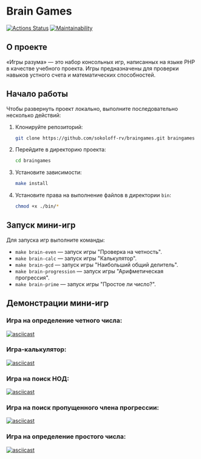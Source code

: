 # Brain Games
[![Actions Status](https://github.com/sokoloff-rv/braingames/workflows/hexlet-check/badge.svg)](https://github.com/sokoloff-rv/braingames/actions) [![Maintainability](https://api.codeclimate.com/v1/badges/0344a74abb4a867ac0dc/maintainability)](https://codeclimate.com/github/sokoloff-rv/braingames/maintainability)

## О проекте
&laquo;Игры разума&raquo;&nbsp;&mdash; это набор консольных игр, написанных на&nbsp;языке PHP в&nbsp;качестве учебного проекта. Игры предназначены для проверки навыков устного счета и&nbsp;математических способностей.

## Начало работы

Чтобы развернуть проект локально, выполните последовательно несколько действий:

1. Клонируйте репозиторий:
    
    ```bash
    git clone https://github.com/sokoloff-rv/braingames.git braingames
    ```
    
2. Перейдите в директорию проекта:
    
    ```bash
    cd braingames
    ```
    
3. Установите зависимости:
    
    ```bash
    make install
    ```
    
4. Установите права на выполнение файлов в директории `bin`:
    
    ```bash
    chmod +x ./bin/*
    ```
    

## Запуск мини-игр

Для запуска игр выполните команды:

- `make brain-even` — запуск игры "Проверка на четность".
- `make brain-calc` — запуск игры "Калькулятор".
- `make brain-gcd` — запуск игры "Наибольший общий делитель".
- `make brain-progression` — запуск игры "Арифметическая прогрессия".
- `make brain-prime` — запуск игры "Простое ли число?".

## Демонстрации мини-игр

### Игра на определение четного числа:
[![asciicast](https://asciinema.org/a/597199.svg)](https://asciinema.org/a/597199)

### Игра-калькулятор:
[![asciicast](https://asciinema.org/a/597201.svg)](https://asciinema.org/a/597201)

### Игра на поиск НОД:
[![asciicast](https://asciinema.org/a/597206.svg)](https://asciinema.org/a/597206)

### Игра на поиск пропущенного члена прогрессии:
[![asciicast](https://asciinema.org/a/597338.svg)](https://asciinema.org/a/597338)

### Игра на определение простого числа:
[![asciicast](https://asciinema.org/a/597340.svg)](https://asciinema.org/a/597340)
